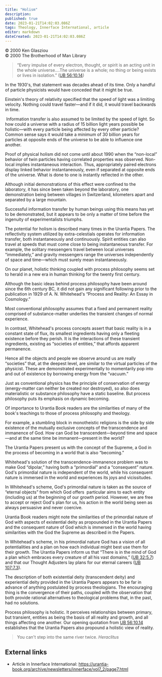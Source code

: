 ```yaml
---
title: "Holism"
description:
published: true
date: 2023-01-21T14:02:03.086Z
tags: Theology, Innerface International, article
editor: markdown
dateCreated: 2023-01-21T14:02:03.086Z
---
```


<p class="v-card v-sheet theme--light grey lighten-3 px-2">© 2000 Ken Glasziou<br>© 2000 The Brotherhood of Man Library</p>

> “Every impulse of every electron, thought, or spirit is an acting unit in the whole universe....The universe is a whole; no thing or being exists or lives in isolation.” ([UB 56:10.14](/en/The_Urantia_Book/56#p10_14))

In the 1930's, that statement was decades ahead of its time. Only a handful of particle physicists would have conceded that it might be true.

Einstein's theory of relativity specified that the speed of light was a limiting velocity. Nothing could travel faster—and if it did, it would travel backwards in time.

 Information transfer is also assumed to be limited by the speed of light. So how could a universe with a radius of 15 billion light years possible be holistic—with every particle being affected by every other particle? Common sense says it would take a minimum of 30 billion years for particles at opposite ends of the universe to be able to influence one another.

Proof of physical holism did not come until about 1990 when the “non-local” behavior of twin particles having correlated properties was observed. Non-local implies instantaneous interaction. Thus, appropriately paired electrons display linked behavior instantaneously, even if separated at opposite ends of the universe. What is done to one is instantly reflected in the other.

Although initial demonstrations of this effect were confined to the laboratory, it has since been taken beyond the laboratory, one demonstration being between villages in Switzerland, kilometers apart and separated by a large mountain.

Successful information transfer by human beings using this means has yet to be demonstrated, but it appears to be only a matter of time before the ingenuity of experimentalists triumphs.

The potential for holism is described many times in the Urantia Papers. The reflectivity system utilized by extra-celestials operates for information transfer, both instantaneously and continuously. Spirit entities can also travel at speeds that must come close to being instantaneous transfer. For example, the solitary messengers travel between local universes “immediately,” and gravity messengers range the universes independently of space and time—which must surely mean instantaneously.

On our planet, holistic thinking coupled with process philosophy seems set to herald in a new era in human thinking for the twenty first century.

Although the basic ideas behind process philosophy have been around since the 6th century BC, it did not gain any significant following prior to the publication in 1929 of A. N. Whitehead's “Process and Reality: An Essay in Cosmology.”

Most conventional philosophy assumes that a fixed and permanent reality comprised of substance-matter underlies the transient changes of normal experience.

In contrast, Whitehead's process concepts assert that basic reality is in a constant state of flux, its smallest ingredients having only a fleeting existence before they perish. It is the interactions of these transient ingredients, existing as “societies of entities,” that affords apparent permanence.

Hence all the objects and people we observe around us are really  “societies” that, at the deepest level, are similar to the virtual particles of the physicist. These are demonstrated experimentally to momentarily pop into and out of existence by borrowing energy from the “vacuum.”

Just as conventional physics has the principle of conservation of energy (energy-matter can neither be created nor destroyed), so also does materialistic or substance philosophy have a static baseline. But process philosophy puts its emphasis on dynamic becoming.

Of importance to Urantia Book readers are the similarities of many of the book's teachings to those of process philosophy and theology.

For example, a stumbling block in monotheistic religions is the side by side existence of the mutually exclusive concepts of the transcendence and immanence of God. How can God be transcendent—beyond time and space—and at the same time be immanent—present in the world?

The Urantia Papers present us with the concept of the Supreme, a God in the process of becoming in a world that is also “becoming.”

Whitehead's solution of the transcendence-immanence problem was to make God “dipolar,” having both a “primordial” and a “consequent” nature. God's primordial nature is independent of the world, while his consequent nature is immersed in the world and experiences its joys and vicissitudes.

In Whitehead's scheme, God's primordial nature is taken as the source of “eternal objects” from which God offers  particular aims to each entity (including us) at the beginning of our growth period. However, we are free to accept or reject God's plan for us, his action in the world being seen as always persuasive and never coercive.

Urantia Book readers might note the similarities of the primordial nature of God with aspects of existential deity as propounded in the Urantia Papers and the consequent nature of God which is immersed in the world having similarities with the God the Supreme as described in the Papers.

In Whitehead's scheme, in his primordial nature God has a vision of all potentialities and a plan on how each individual might best use them for their growth. The Urantia Papers inform us that “There is in the mind of God a plan which embraces every creature of all his vast domains,” ([UB 32:5.7](/en/The_Urantia_Book/32#p5_7)) and that our Thought Adjusters lay plans for our eternal careers ([UB 107:7.3](/en/The_Urantia_Book/107#p7_3)).

The description of both existential deity (transcendent deity) and experiential deity provided in the Urantia Papers appears to be far in advance of anything postulated by process theologians. The encouraging thing is the convergence of their paths, coupled with the observation that both provide rational alternatives to theological problems that, in the past, had no solutions.

Process philosophy is holistic. It perceives relationships between primary, but transient, entities as being the basis of all reality and growth, and all things affecting one another. Our opening quotation from [UB 56:10.14](/en/The_Urantia_Book/56#p10_14) establishes that the Urantia Papers also propound a holistic view of reality.

> You can't step into the same river twice.
> _Heraclitus_

## External links

* Article in Innerface International: https://urantia-book.org/archive/newsletters/innerface/vol7_2/page7.html